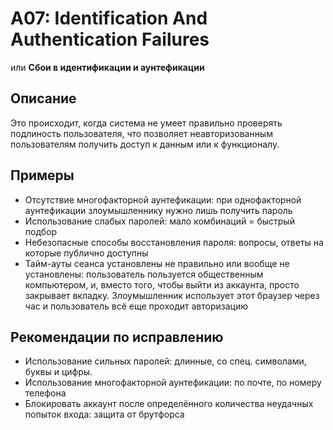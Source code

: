 # A07: Identification And Authentication Failures
или **Сбои в идентификации и аунтефикации**

## Описание
Это происходит, когда система не умеет правильно проверять подлиность пользователя, что позволяет неавторизованным пользователям получить доступ к данным или к функционалу.

## Примеры
- Отсутствие многофакторной аунтефикации: при однофакторной аунтефикации злоумышленнику нужно лишь получить пароль
- Использование слабых паролей: мало комбинаций = быстрый подбор
- Небезопасные способы восстановления пароля: вопросы, ответы на которые публично доступны
- Тайм-ауты сеанса установлены не правильно или вообще не установлены: пользователь пользуется общественным компьютером, и, вместо того, чтобы выйти из аккаунта, просто закрывает вкладку. Злоумышленник использует этот браузер через час и пользователь всё еще проходит авторизацию

## Рекомендации по исправлению
- Использование сильных паролей: длинные, со спец. символами, буквы и цифры.
- Использование многофакторной аунтефикации: по почте, по номеру телефона
- Блокировать аккаунт после определённого количества неудачных попыток входа: защита от брутфорса
